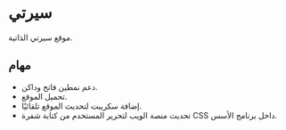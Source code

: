 # سيرتي

موقع سيرتي الذاتية.

## مهام

* دعم نمطين فاتح وداكن.
* تحميل الموقع.
* إضافة سكريبت لتحديث الموقع تلقائيًا.
* تحديث منصة الويب لتحرير المستخدم من كتابة شفرة CSS داخل برنامج الأسس.


